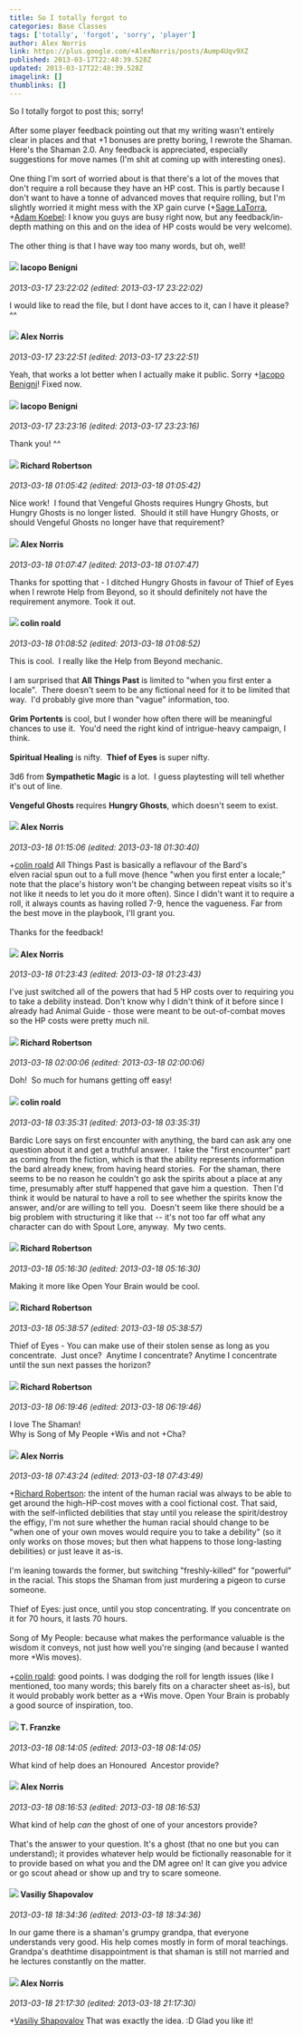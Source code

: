 ```yaml
---
title: So I totally forgot to
categories: Base Classes
tags: ['totally', 'forgot', 'sorry', 'player']
author: Alex Norris
link: https://plus.google.com/+AlexNorris/posts/Aump4Uqv9XZ
published: 2013-03-17T22:48:39.528Z
updated: 2013-03-17T22:48:39.528Z
imagelink: []
thumblinks: []
---
```


So I totally forgot to post this; sorry!<br /><br />After some player feedback pointing out that my writing wasn&#39;t entirely clear in places and that +1 bonuses are pretty boring, I rewrote the Shaman. Here&#39;s the Shaman 2.0. Any feedback is appreciated, especially suggestions for move names (I&#39;m shit at coming up with interesting ones).<br /><br />One thing I&#39;m sort of worried about is that there&#39;s a lot of the moves that don&#39;t require a roll because they have an HP cost. This is partly because I don&#39;t want to have a tonne of advanced moves that require rolling, but I&#39;m slightly worried it might mess with the XP gain curve (<span class="proflinkWrapper"><span class="proflinkPrefix">+</span><a class="proflink" href="https://plus.google.com/117415966179711277938" oid="117415966179711277938">Sage LaTorra</a></span>, <span class="proflinkWrapper"><span class="proflinkPrefix">+</span><a class="proflink" href="https://plus.google.com/112484087750169360510" oid="112484087750169360510">Adam Koebel</a></span>: I know you guys are busy right now, but any feedback/in-depth mathing on this and on the idea of HP costs would be very welcome).<br /><br />The other thing is that I have way too many words, but oh, well!
<div id='comment z13udpsgdvm3xbbtv22zjv3rnlz5zjx4n04'>
  <h4><img src='{{site.baseurl}}//images/avatars/118286981608079589935_photo.jpg'> Iacopo Benigni</h4>
      <p><cite>2013-03-17 23:22:02 (edited: 2013-03-17 23:22:02)</cite></p>
        <p>I would like to read the file, but I dont have acces to it, can I have it please? ^^</p>
</div>
        

<div id='comment z13udpsgdvm3xbbtv22zjv3rnlz5zjx4n04'>
  <h4><img src='{{site.baseurl}}//images/avatars/112750659160242168572_photo.jpg'> Alex Norris</h4>
      <p><cite>2013-03-17 23:22:51 (edited: 2013-03-17 23:22:51)</cite></p>
        <p>Yeah, that works a lot better when I actually make it public. Sorry <span class="proflinkWrapper"><span class="proflinkPrefix">+</span><a class="proflink" href="https://plus.google.com/118286981608079589935" oid="118286981608079589935">Iacopo Benigni</a></span>! Fixed now.</p>
</div>
        

<div id='comment z13udpsgdvm3xbbtv22zjv3rnlz5zjx4n04'>
  <h4><img src='{{site.baseurl}}//images/avatars/118286981608079589935_photo.jpg'> Iacopo Benigni</h4>
      <p><cite>2013-03-17 23:23:16 (edited: 2013-03-17 23:23:16)</cite></p>
        <p>Thank you! ^^</p>
</div>
        

<div id='comment z13udpsgdvm3xbbtv22zjv3rnlz5zjx4n04'>
  <h4><img src='{{site.baseurl}}//images/avatars/108034461092234678612_photo.jpg'> Richard Robertson</h4>
      <p><cite>2013-03-18 01:05:42 (edited: 2013-03-18 01:05:42)</cite></p>
        <p>Nice work!  I found that Vengeful Ghosts requires Hungry Ghosts, but Hungry Ghosts is no longer listed.  Should it still have Hungry Ghosts, or should Vengeful Ghosts no longer have that requirement?</p>
</div>
        

<div id='comment z13udpsgdvm3xbbtv22zjv3rnlz5zjx4n04'>
  <h4><img src='{{site.baseurl}}//images/avatars/112750659160242168572_photo.jpg'> Alex Norris</h4>
      <p><cite>2013-03-18 01:07:47 (edited: 2013-03-18 01:07:47)</cite></p>
        <p>Thanks for spotting that - I ditched Hungry Ghosts in favour of Thief of Eyes when I rewrote Help from Beyond, so it should definitely not have the requirement anymore. Took it out.</p>
</div>
        

<div id='comment z13udpsgdvm3xbbtv22zjv3rnlz5zjx4n04'>
  <h4><img src='{{site.baseurl}}//images/avatars/112202482806363015700_photo.jpg'> colin roald</h4>
      <p><cite>2013-03-18 01:08:52 (edited: 2013-03-18 01:08:52)</cite></p>
        <p>This is cool.  I really like the Help from Beyond mechanic.<br /><br />I am surprised that <b>All Things Past</b> is limited to &quot;when you first enter a locale&quot;.  There doesn&#39;t seem to be any fictional need for it to be limited that way.  I&#39;d probably give more than &quot;vague&quot; information, too.<br /><br /><b>Grim Portents</b> is cool, but I wonder how often there will be meaningful chances to use it.  You&#39;d need the right kind of intrigue-heavy campaign, I think. <br /><br /><b>Spiritual Healing</b> is nifty.  <b>Thief of Eyes</b> is super nifty.<br /><br />3d6 from <b>Sympathetic Magic</b> is a lot.  I guess playtesting will tell whether it&#39;s out of line.<br /><br /><b>Vengeful Ghosts</b> requires <b>Hungry Ghosts</b>, which doesn&#39;t seem to exist.</p>
</div>
        

<div id='comment z13udpsgdvm3xbbtv22zjv3rnlz5zjx4n04'>
  <h4><img src='{{site.baseurl}}//images/avatars/112750659160242168572_photo.jpg'> Alex Norris</h4>
      <p><cite>2013-03-18 01:15:06 (edited: 2013-03-18 01:30:40)</cite></p>
        <p><span class="proflinkWrapper"><span class="proflinkPrefix">+</span><a class="proflink" href="https://plus.google.com/112202482806363015700" oid="112202482806363015700">colin roald</a></span> All Things Past is basically a reflavour of the Bard&#39;s elven racial spun out to a full move (hence &quot;when you first enter a locale;&quot; note that the place&#39;s history won&#39;t be changing between repeat visits so it&#39;s not like it needs to let you do it more often). Since I didn&#39;t want it to require a roll, it always counts as having rolled 7-9, hence the vagueness. Far from the best move in the playbook, I&#39;ll grant you.<br /><br />Thanks for the feedback!</p>
</div>
        

<div id='comment z13udpsgdvm3xbbtv22zjv3rnlz5zjx4n04'>
  <h4><img src='{{site.baseurl}}//images/avatars/112750659160242168572_photo.jpg'> Alex Norris</h4>
      <p><cite>2013-03-18 01:23:43 (edited: 2013-03-18 01:23:43)</cite></p>
        <p>I&#39;ve just switched all of the powers that had 5 HP costs over to requiring you to take a debility instead. Don&#39;t know why I didn&#39;t think of it before since I already had Animal Guide - those were meant to be out-of-combat moves so the HP costs were pretty much nil.</p>
</div>
        

<div id='comment z13udpsgdvm3xbbtv22zjv3rnlz5zjx4n04'>
  <h4><img src='{{site.baseurl}}//images/avatars/108034461092234678612_photo.jpg'> Richard Robertson</h4>
      <p><cite>2013-03-18 02:00:06 (edited: 2013-03-18 02:00:06)</cite></p>
        <p>Doh!  So much for humans getting off easy!</p>
</div>
        

<div id='comment z13udpsgdvm3xbbtv22zjv3rnlz5zjx4n04'>
  <h4><img src='{{site.baseurl}}//images/avatars/112202482806363015700_photo.jpg'> colin roald</h4>
      <p><cite>2013-03-18 03:35:31 (edited: 2013-03-18 03:35:31)</cite></p>
        <p>Bardic Lore says on first encounter with anything, the bard can ask any one question about it and get a truthful answer.  I take the &quot;first encounter&quot; part as coming from the fiction, which is that the ability represents information the bard already knew, from having heard stories.  For the shaman, there seems to be no reason he couldn&#39;t go ask the spirits about a place at any time, presumably after stuff happened that gave him a question.  Then I&#39;d think it would be natural to have a roll to see whether the spirits know the answer, and/or are willing to tell you.  Doesn&#39;t seem like there should be a big problem with structuring it like that -- it&#39;s not too far off what any character can do with Spout Lore, anyway.  My two cents.</p>
</div>
        

<div id='comment z13udpsgdvm3xbbtv22zjv3rnlz5zjx4n04'>
  <h4><img src='{{site.baseurl}}//images/avatars/108034461092234678612_photo.jpg'> Richard Robertson</h4>
      <p><cite>2013-03-18 05:16:30 (edited: 2013-03-18 05:16:30)</cite></p>
        <p>Making it more like Open Your Brain would be cool.</p>
</div>
        

<div id='comment z13udpsgdvm3xbbtv22zjv3rnlz5zjx4n04'>
  <h4><img src='{{site.baseurl}}//images/avatars/108034461092234678612_photo.jpg'> Richard Robertson</h4>
      <p><cite>2013-03-18 05:38:57 (edited: 2013-03-18 05:38:57)</cite></p>
        <p>Thief of Eyes - You can make use of their stolen sense as long as you concentrate.  Just once?  Anytime I concentrate? Anytime I concentrate until the sun next passes the horizon?</p>
</div>
        

<div id='comment z13udpsgdvm3xbbtv22zjv3rnlz5zjx4n04'>
  <h4><img src='{{site.baseurl}}//images/avatars/108034461092234678612_photo.jpg'> Richard Robertson</h4>
      <p><cite>2013-03-18 06:19:46 (edited: 2013-03-18 06:19:46)</cite></p>
        <p>I love The Shaman!<br />Why is Song of My People +Wis and not +Cha? </p>
</div>
        

<div id='comment z13udpsgdvm3xbbtv22zjv3rnlz5zjx4n04'>
  <h4><img src='{{site.baseurl}}//images/avatars/112750659160242168572_photo.jpg'> Alex Norris</h4>
      <p><cite>2013-03-18 07:43:24 (edited: 2013-03-18 07:43:49)</cite></p>
        <p><span class="proflinkWrapper"><span class="proflinkPrefix">+</span><a class="proflink" href="https://plus.google.com/108034461092234678612" oid="108034461092234678612">Richard Robertson</a></span>: the intent of the human racial was always to be able to get around the high-HP-cost moves with a cool fictional cost. That said, with the self-inflicted debilities that stay until you release the spirit/destroy the effigy, I&#39;m not sure whether the human racial should change to be &quot;when one of your own moves would require you to take a debility&quot; (so it only works on those moves; but then what happens to those long-lasting debilities) or just leave it as-is.<br /><br />I&#39;m leaning towards the former, but switching &quot;freshly-killed&quot; for &quot;powerful&quot; in the racial. This stops the Shaman from just murdering a pigeon to curse someone.<br /><br />Thief of Eyes: just once, until you stop concentrating. If you concentrate on it for 70 hours, it lasts 70 hours.<br /><br />Song of My People: because what makes the performance valuable is the wisdom it conveys, not just how well you&#39;re singing (and because I wanted more +Wis moves).<br /><br /><span class="proflinkWrapper"><span class="proflinkPrefix">+</span><a class="proflink" href="https://plus.google.com/112202482806363015700" oid="112202482806363015700">colin roald</a></span>: good points. I was dodging the roll for length issues (like I mentioned, too many words; this barely fits on a character sheet as-is), but it would probably work better as a +Wis move. Open Your Brain is probably a good source of inspiration, too.</p>
</div>
        

<div id='comment z13udpsgdvm3xbbtv22zjv3rnlz5zjx4n04'>
  <h4><img src='{{site.baseurl}}//images/avatars/110330901807759406775_photo.jpg'> T. Franzke</h4>
      <p><cite>2013-03-18 08:14:05 (edited: 2013-03-18 08:14:05)</cite></p>
        <p>What kind of help does an Honoured  Ancestor provide? </p>
</div>
        

<div id='comment z13udpsgdvm3xbbtv22zjv3rnlz5zjx4n04'>
  <h4><img src='{{site.baseurl}}//images/avatars/112750659160242168572_photo.jpg'> Alex Norris</h4>
      <p><cite>2013-03-18 08:16:53 (edited: 2013-03-18 08:16:53)</cite></p>
        <p>What kind of help <i>can</i> the ghost of one of your ancestors provide?<br /><br />That&#39;s the answer to your question. It&#39;s a ghost (that no one but you can understand); it provides whatever help would be fictionally reasonable for it to provide based on what you and the DM agree on! It can give you advice or go scout ahead or show up and try to scare someone.</p>
</div>
        

<div id='comment z13udpsgdvm3xbbtv22zjv3rnlz5zjx4n04'>
  <h4><img src='{{site.baseurl}}//images/avatars/105808699738403752805_photo.jpg'> Vasiliy Shapovalov</h4>
      <p><cite>2013-03-18 18:34:36 (edited: 2013-03-18 18:34:36)</cite></p>
        <p>In our game there is a shaman&#39;s grumpy grandpa, that everyone understands very good. His help comes mostly in form of moral teachings. Grandpa&#39;s deathtime disappointment is that shaman is still not married and he lectures constantly on the matter. </p>
</div>
        

<div id='comment z13udpsgdvm3xbbtv22zjv3rnlz5zjx4n04'>
  <h4><img src='{{site.baseurl}}//images/avatars/112750659160242168572_photo.jpg'> Alex Norris</h4>
      <p><cite>2013-03-18 21:17:30 (edited: 2013-03-18 21:17:30)</cite></p>
        <p><span class="proflinkWrapper"><span class="proflinkPrefix">+</span><a class="proflink" href="https://plus.google.com/105808699738403752805" oid="105808699738403752805">Vasiliy Shapovalov</a></span> That was exactly the idea. :D Glad you like it!</p>
</div>
        